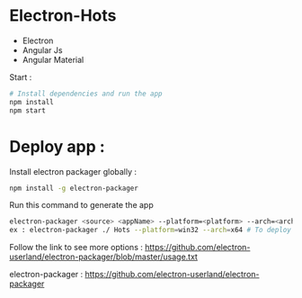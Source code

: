 # Electron-Hots

- Electron
- Angular Js
- Angular Material

Start : 

```bash
# Install dependencies and run the app
npm install 
npm start
```

# Deploy app : 

Install electron packager globally :

```bash
npm install -g electron-packager
```
Run this command to generate the app

```bash
electron-packager <source> <appName> --platform=<platform> --arch=<arch>
ex : electron-packager ./ Hots --platform=win32 --arch=x64 # To deploy on Windows
```

Follow the link to see more options : https://github.com/electron-userland/electron-packager/blob/master/usage.txt

electron-packager : https://github.com/electron-userland/electron-packager
